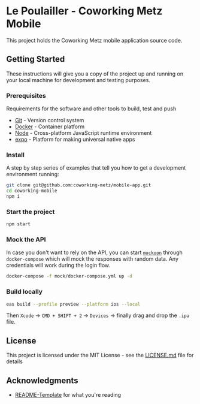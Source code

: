 # Le Poulailler - Coworking Metz Mobile

This project holds the Coworking Metz mobile application source code.

## Getting Started

These instructions will give you a copy of the project up and running on
your local machine for development and testing purposes.

### Prerequisites

Requirements for the software and other tools to build, test and push

- [Git](https://git-scm.com/) - Version control system
- [Docker](https://www.docker.com/) - Container platform
- [Node](https://nodejs.org/en) - Cross-platform JavaScript runtime environment
- [expo](https://docs.expo.dev/) - Platform for making universal native apps

### Install

A step by step series of examples that tell you how to get a development environment running:

```bash
git clone git@github.com:coworking-metz/mobile-app.git
cd coworking-mobile
npm i
```

### Start the project

```bash
npm start
```

### Mock the API

In case you don't want to rely on the API, you can start [`mockoon`](https://mockoon.com) through `docker-compose`
which will mock the responses with random data.
Any credentials will work during the login flow.

```bash
docker-compose -f mock/docker-compose.yml up -d
```

### Build locally

```bash
eas build --profile preview --platform ios --local
```

Then `Xcode` -> `CMD + SHIFT + 2` -> `Devices` -> finally drag and drop the `.ipa` file.

## License

This project is licensed under the MIT License - see the [LICENSE.md](LICENSE.md) file for details

## Acknowledgments

- [README-Template](https://github.com/PurpleBooth/a-good-readme-template) for what you're reading

